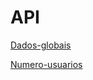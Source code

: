 # API
[Dados-globais](https://raw.githubusercontent.com/kaylanidocrime/API/refs/heads/main/dados-globais.json)

[Numero-usuarios](https://raw.githubusercontent.com/kaylanidocrime/API/refs/heads/main/numero-usuarios.json)
